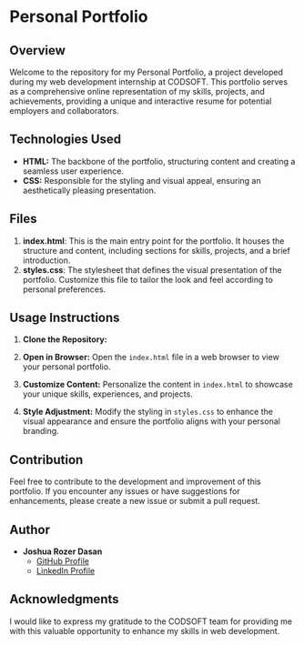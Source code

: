 # Personal Portfolio

## Overview

Welcome to the repository for my Personal Portfolio, a project developed during my web development internship at CODSOFT. This portfolio serves as a comprehensive online representation of my skills, projects, and achievements, providing a unique and interactive resume for potential employers and collaborators.

## Technologies Used

- **HTML:** The backbone of the portfolio, structuring content and creating a seamless user experience.
- **CSS:** Responsible for the styling and visual appeal, ensuring an aesthetically pleasing presentation.

## Files

1. **index.html**: This is the main entry point for the portfolio. It houses the structure and content, including sections for skills, projects, and a brief introduction.
2. **styles.css**: The stylesheet that defines the visual presentation of the portfolio. Customize this file to tailor the look and feel according to personal preferences.

## Usage Instructions

1. **Clone the Repository:**
   
2. **Open in Browser:**
   Open the `index.html` file in a web browser to view your personal portfolio.
3. **Customize Content:**
   Personalize the content in `index.html` to showcase your unique skills, experiences, and projects.
4. **Style Adjustment:**
   Modify the styling in `styles.css` to enhance the visual appearance and ensure the portfolio aligns with your personal branding.

## Contribution

Feel free to contribute to the development and improvement of this portfolio. If you encounter any issues or have suggestions for enhancements, please create a new issue or submit a pull request.

## Author

- **Joshua Rozer Dasan** 
  - [GitHub Profile](https://github.com/your-username)
  - [LinkedIn Profile](https://www.linkedin.com/in/joshuarozer/)
 
  
## Acknowledgments

I would like to express my gratitude to the CODSOFT team for providing me with this valuable opportunity to enhance my skills in web development.



